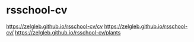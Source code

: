 # rsschool-cv
https://zelgleb.github.io/rsschool-cv/cv
https://zelgleb.github.io/rsschool-cv/
https://zelgleb.github.io/rsschool-cv/plants
